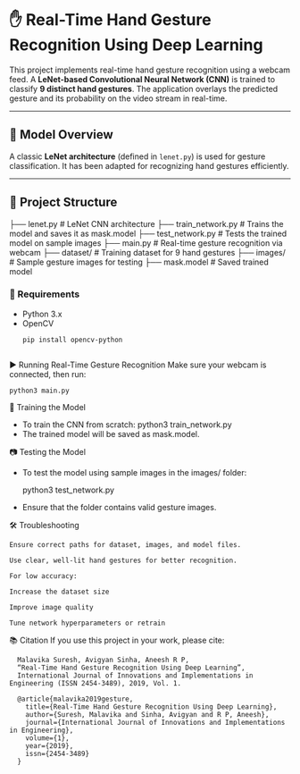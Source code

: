 
# ✋ Real-Time Hand Gesture Recognition Using Deep Learning

This project implements real-time hand gesture recognition using a webcam feed. A **LeNet-based Convolutional Neural Network (CNN)** is trained to classify **9 distinct hand gestures**. The application overlays the predicted gesture and its probability on the video stream in real-time.

---

## 🧠 Model Overview

A classic **LeNet architecture** (defined in `lenet.py`) is used for gesture classification. It has been adapted for recognizing hand gestures efficiently.

---

## 📁 Project Structure
├── lenet.py # LeNet CNN architecture
├── train_network.py # Trains the model and saves it as mask.model
├── test_network.py # Tests the trained model on sample images
├── main.py # Real-time gesture recognition via webcam
├── dataset/ # Training dataset for 9 hand gestures
├── images/ # Sample gesture images for testing
├── mask.model # Saved trained model


### 🔧 Requirements

- Python 3.x  
- OpenCV  
  ```bash
  pip install opencv-python



▶️ Running Real-Time Gesture Recognition
Make sure your webcam is connected, then run:
    
    python3 main.py

🧪 Training the Model
- To train the CNN from scratch:
    python3 train_network.py
- The trained model will be saved as mask.model.

📷 Testing the Model
- To test the model using sample images in the images/ folder:

    python3 test_network.py

- Ensure that the folder contains valid gesture images.

🛠️ Troubleshooting

    Ensure correct paths for dataset, images, and model files.
    
    Use clear, well-lit hand gestures for better recognition.
    
    For low accuracy:
    
    Increase the dataset size
    
    Improve image quality
    
    Tune network hyperparameters or retrain

📚 Citation
If you use this project in your work, please cite:

      Malavika Suresh, Avigyan Sinha, Aneesh R P,
      “Real-Time Hand Gesture Recognition Using Deep Learning”,
      International Journal of Innovations and Implementations in Engineering (ISSN 2454-3489), 2019, Vol. 1.

      @article{malavika2019gesture,
        title={Real-Time Hand Gesture Recognition Using Deep Learning},
        author={Suresh, Malavika and Sinha, Avigyan and R P, Aneesh},
        journal={International Journal of Innovations and Implementations in Engineering},
        volume={1},
        year={2019},
        issn={2454-3489}
      }




